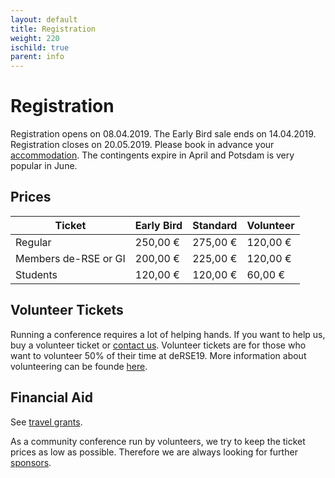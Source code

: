 ```yaml
--- 
layout: default 
title: Registration
weight: 220
ischild: true
parent: info
---
```


# Registration

Registration opens on 08.04.2019. The Early Bird sale ends on 14.04.2019. Registration closes on 20.05.2019. Please book in advance your [accommodation](accommodation.html). The contingents expire in April and Potsdam is very popular in June.

## Prices

Ticket|Early Bird|Standard|Volunteer
-- |--|--|--
Regular|250,00 €|275,00 €|120,00 €
Members de-RSE or GI|200,00 €|225,00 €|120,00 €
Students|120,00 €|120,00 €|60,00 €

## Volunteer Tickets

Running a conference requires a lot of helping hands. If you want to help us, buy a volunteer ticket or [contact us](contact.html). Volunteer tickets are for those who want to volunteer 50% of their time at deRSE19. More information about volunteering can be founde [here](volunteering.html).

## Financial Aid

See [travel grants](travel-grants.html).

As a community conference run by volunteers, we try to keep the ticket prices as low as possible. Therefore we are always looking for further [sponsors](sponsorship.html).
